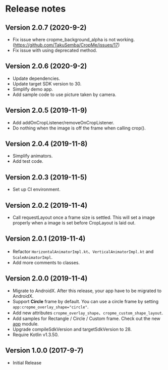 Release notes
==========

Version 2.0.7 **(2020-9-2)**
----------------------------
 - Fix issue where cropme_background_alpha is not working. (https://github.com/TakuSemba/CropMe/issues/17)
 - Fix issue with using deprecated method. 
 
Version 2.0.6 **(2020-9-2)**
----------------------------
 - Update dependencies.
 - Update target SDK version to 30.
 - Simplify demo app.
 - Add sample code to use picture taken by camera.
 
Version 2.0.5 **(2019-11-9)**
----------------------------
 - Add addOnCropListener/removeOnCropListener.
 - Do nothing when the image is off the frame when calling crop().

Version 2.0.4 **(2019-11-8)**
----------------------------
 - Simplify animators.
 - Add test code.

Version 2.0.3 **(2019-11-5)**
----------------------------
 - Set up CI environment.

Version 2.0.2 **(2019-11-4)**
----------------------------
 - Call requestLayout once a frame size is settled. This will set a image properly when a image is set before CropLayout is laid out. 

Version 2.0.1 **(2019-11-4)**
----------------------------
 - Refactor `HorizontalAnimatorImpl.kt`、`VerticalAnimatorImpl.kt` and `ScaleAnimatorImpl`.
 - Add more comments to classes.

Version 2.0.0 **(2019-11-4)**
----------------------------
 - Migrate to AndroidX. After this release, your app have to be migrated to AndroidX.
 - Support **Circle** frame by default. You can use a circle frame by setting `app:cropme_overlay_shape="circle"`.
 - Add new attributes `cropme_overlay_shape`、`cropme_custom_shape_layout`.
 - Add samples for Rectangle / Circle / Custom frame. Check out the new [app](https://github.com/TakuSemba/CropMe/tree/master/app) module.
 - Upgrade compileSdkVersion and targetSdkVersion to 28.
 - Require Kotlin v1.3.50.

Version 1.0.0 **(2017-9-7)**
----------------------------
 - Initial Release